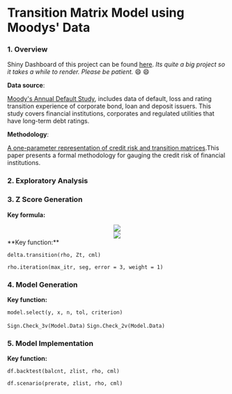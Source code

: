 Transition Matrix Model using Moodys' Data
================

### 1. Overview

Shiny Dashboard of this project can be found [here](https://rachelgu.shinyapps.io/zscore_moody/). *Its quite a big project so it takes a while to render. Please be patient.* 😄 😄

**Data source**:

[Moody's Annual Default Study](https://www.moodys.com/researchdocumentcontentpage.aspx?docid=PBC_1059749), includes data of default, loss and rating transition experience of corporate bond, loan and deposit issuers. This study covers financial institutions, corporates and regulated utilities that have long-term debt ratings.

**Methodology**:

[A one-parameter representation of credit risk and transition matrices](https://www.z-riskengine.com/media/1032/a-one-parameter-representation-of-credit-risk-and-transition-matrices.pdf).This paper presents a formal methodology for gauging the credit risk of financial institutions.

### 2. Exploratory Analysis

### 3. Z Score Generation

**Key formula:**

<center>
<img src="https://latex.codecogs.com/gif.latex?X%3D%5Csqrt%5Crho%20Z%20&plus;%20%5Csqrt%7B1-%5Crho%7D%5C%20%5Cepsilon"/>
</center>
<center>
<img src="https://latex.codecogs.com/gif.latex?P%28G%2Cg%7CZ_%7Bt%7D%29%3D%5CPhi%28%5Cfrac%7BX_%7B%28g&plus;1%29%7D%5EG-%5Csqrt%7B%5Crho%7DZ_%7Bt%7D%7D%7B%5Csqrt%7B1-%5Crho%7D%7D%29-%5CPhi%5Cfrac%7B%28X_g%5EG-%5Csqrt%5Crho%20Z_%7Bt%7D%29%7D%7B%5Csqrt%7B1-%5Crho%7D%7D"/>
</center>
**Key function:**

`delta.transition(rho, Zt, cml)`

`rho.iteration(max_itr, seg, error = 3, weight = 1)`

### 4. Model Generation

**Key function:**

`model.select(y, x, n, tol, criterion)`

`Sign.Check_3v(Model.Data)` `Sign.Check_2v(Model.Data)`

### 5. Model Implementation

**Key function:**

`df.backtest(balcnt, zlist, rho, cml)`

`df.scenario(prerate, zlist, rho, cml)`
